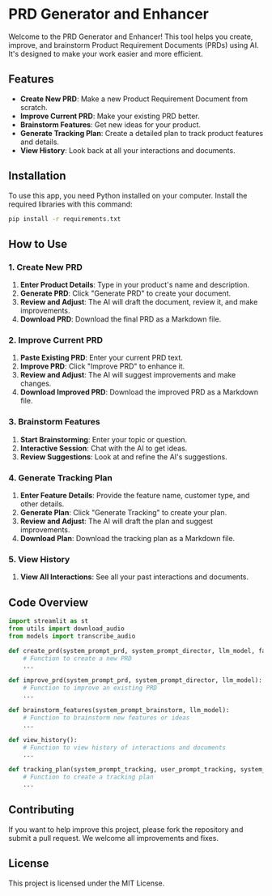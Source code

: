 # PRD Generator and Enhancer

Welcome to the PRD Generator and Enhancer! This tool helps you create, improve, and brainstorm Product Requirement Documents (PRDs) using AI. It's designed to make your work easier and more efficient.

## Features

- **Create New PRD**: Make a new Product Requirement Document from scratch.
- **Improve Current PRD**: Make your existing PRD better.
- **Brainstorm Features**: Get new ideas for your product.
- **Generate Tracking Plan**: Create a detailed plan to track product features and details.
- **View History**: Look back at all your interactions and documents.

## Installation

To use this app, you need Python installed on your computer. Install the required libraries with this command:

```sh
pip install -r requirements.txt
```

## How to Use

### 1. Create New PRD

1. **Enter Product Details**: Type in your product's name and description.
2. **Generate PRD**: Click "Generate PRD" to create your document.
3. **Review and Adjust**: The AI will draft the document, review it, and make improvements.
4. **Download PRD**: Download the final PRD as a Markdown file.

### 2. Improve Current PRD

1. **Paste Existing PRD**: Enter your current PRD text.
2. **Improve PRD**: Click "Improve PRD" to enhance it.
3. **Review and Adjust**: The AI will suggest improvements and make changes.
4. **Download Improved PRD**: Download the improved PRD as a Markdown file.

### 3. Brainstorm Features

1. **Start Brainstorming**: Enter your topic or question.
2. **Interactive Session**: Chat with the AI to get ideas.
3. **Review Suggestions**: Look at and refine the AI's suggestions.

### 4. Generate Tracking Plan

1. **Enter Feature Details**: Provide the feature name, customer type, and other details.
2. **Generate Plan**: Click "Generate Tracking" to create your plan.
3. **Review and Adjust**: The AI will draft the plan and suggest improvements.
4. **Download Plan**: Download the tracking plan as a Markdown file.

### 5. View History

1. **View All Interactions**: See all your past interactions and documents.

## Code Overview

```python
import streamlit as st
from utils import download_audio
from models import transcribe_audio

def create_prd(system_prompt_prd, system_prompt_director, llm_model, fast_llm_model):
    # Function to create a new PRD
    ...

def improve_prd(system_prompt_prd, system_prompt_director, llm_model):
    # Function to improve an existing PRD
    ...

def brainstorm_features(system_prompt_brainstorm, llm_model):
    # Function to brainstorm new features or ideas
    ...

def view_history():
    # Function to view history of interactions and documents
    ...

def tracking_plan(system_prompt_tracking, user_prompt_tracking, system_prompt_directorDA, llm_model):
    # Function to create a tracking plan
    ...

```

## Contributing

If you want to help improve this project, please fork the repository and submit a pull request. We welcome all improvements and fixes.

## License

This project is licensed under the MIT License.
